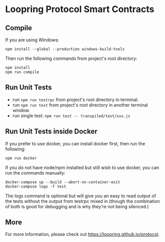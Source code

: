 # Loopring Protocol Smart Contracts

## Compile


If you are using Windows:
```
npm install --global --production windows-build-tools
```

Then run the following commands from project's root directory:

```
npm install
npm run compile
```

## Run Unit Tests
* run `npm run testrpc` from project's root directory in terminal.
* run `npm run test` from project's root directory in another terminal window.
* run single test: `npm run test -- transpiled/test/xxx.js`

## Run Unit Tests inside Docker

If you prefer to use docker, you can install docker first, then run the following:

```
npm run docker
```

If you do not have node/npm installed but still wish to use docker, you can run the commands manually:

```
docker-compose up --build --abort-on-container-exit
docker-compose logs -f test
```

The logs command is optional but will give you an easy to read output of the tests without the output from testrpc mixed in (though the combination of both is good for debugging and is why they're not being silenced.)

## More
For more information, please check out https://loopring.github.io/protocol.
